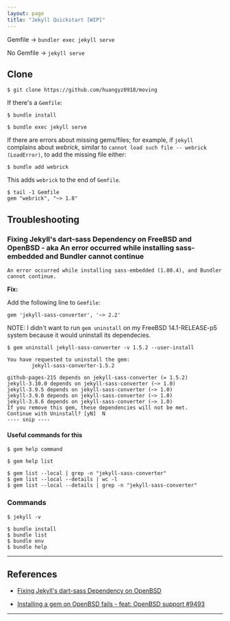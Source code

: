 ```yaml
---
layout: page
title: "Jekyll Quickstart [WIP]"
---
```


Gemfile -> `bundler exec jekyll serve`

No Gemfile -> `jekyll serve`

## Clone 

```
$ git clone https://github.com/huangyz0918/moving
```

If there's a `Gemfile`:

```
$ bundle install
```

```
$ bundle exec jekyll serve
```

If there are errors about missing gems/files; for example, if `jekyll` complains about *webrick*, similar to `cannot load such file -- webrick (LoadError)`, to add the missing file either:


```
$ bundle add webrick
```

This adds `webrick` to the end of `Gemfile`.

```
$ tail -1 Gemfile
gem "webrick", "~> 1.8"
```

## Troubleshooting


### Fixing Jekyll's dart-sass Dependency on FreeBSD and OpenBSD - aka An error occurred while installing sass-embedded and Bundler cannot continue

`An error occurred while installing sass-embedded (1.80.4), and Bundler cannot continue.`

**Fix:**

Add the following line to `Gemfile`:

``` 
gem 'jekyll-sass-converter', '~> 2.2'
``` 

NOTE: I didn't want to run `gem uninstall` on my FreeBSD 14.1-RELEASE-p5 system because it would uninstall its dependecies.

```
$ gem uninstall jekyll-sass-converter -v 1.5.2 --user-install

You have requested to uninstall the gem:
        jekyll-sass-converter-1.5.2

github-pages-215 depends on jekyll-sass-converter (= 1.5.2)
jekyll-3.10.0 depends on jekyll-sass-converter (~> 1.0)
jekyll-3.9.5 depends on jekyll-sass-converter (~> 1.0)
jekyll-3.9.0 depends on jekyll-sass-converter (~> 1.0)
jekyll-3.8.6 depends on jekyll-sass-converter (~> 1.0)
If you remove this gem, these dependencies will not be met.
Continue with Uninstall? [yN]  N
---- snip ----
```

#### Useful commands for this

```
$ gem help command

$ gem help list

$ gem list --local | grep -n "jekyll-sass-converter"
$ gem list --local --details | wc -l
$ gem list --local --details | grep -n "jekyll-sass-converter"
```

### Commands 

```
$ jekyll -v

$ bundle install
$ bundle list
$ bundle env
$ bundle help
```

---- 

## References

* [Fixing Jekyll's dart-sass Dependency on OpenBSD](https://btxx.org/posts/Fixing_Jekyll__39__s_dart-sass_Dependency_on_OpenBSD/)

* [Installing a gem on OpenBSD fails - feat: OpenBSD support #9493](https://github.com/jekyll/jekyll/issues/9493)

----

